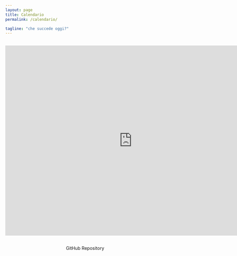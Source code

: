 ```yaml
---
layout: page
title: Calendario
permalink: /calendario/

tagline: "che succede oggi?"
---
```


<br>

<iframe src="https://calendar.google.com/calendar/embed?src=k52os7s9hta11c51j5mj0ddqao%40group.calendar.google.com&ctz=Europe/Rome" style="border: 0" width="800" height="600" frameborder="0" scrolling="no"></iframe>

<div class="intro"><br>
  <p>
  <center>GitHub Repository
  <a href="https://github.com/dentroprometeo/dentroprometeo.github.io"><p><i class="fa fa-github"></i></p></a>
  </center>
  </p>
</div>

